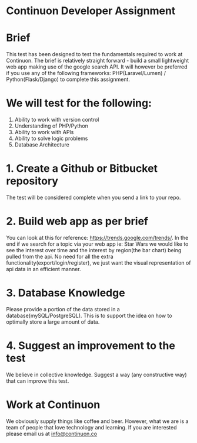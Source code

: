 # Continuon Developer Assignment
 
# Brief
This test has been designed to test the fundamentals required to work at Continuon. The brief is relatively straight forward - build a small lightweight web app making use of the google search API. It will however be preferred if you use any of the following frameworks: PHP(Laravel/Lumen) / Python(Flask/Django) to complete this assignment.

# We will test for the following:

1. Ability to work with version control
2. Understanding of PHP/Python
3. Ability to work with APIs
4. Ability to solve logic problems
5. Database Architecture

# 1. Create a Github or Bitbucket repository

The test will be considered complete when you send a link to your repo.

# 2. Build web app as per brief

You can look at this for reference: https://trends.google.com/trends/. In the end if we search for a topic via your web app ie: Star Wars we would like to see the interest over time and the interest by region(the bar chart) being pulled from the api. No need for all the extra functionality(export/login/register), we just want the visual representation of api data in an efficient manner.

# 3. Database Knowledge

Please provide a portion of the data stored in a database(mySQL/PostgreSQL). This is to support the idea on how to optimally store a large amount of data.

# 4. Suggest an improvement to the test

We believe in collective knowledge. Suggest a way (any constructive way) that can improve this test.

# Work at Continuon
We obviously supply things like coffee and beer. However, what we are is a team of people that love technology and learning. If you are interested please email us at info@continuon.co

